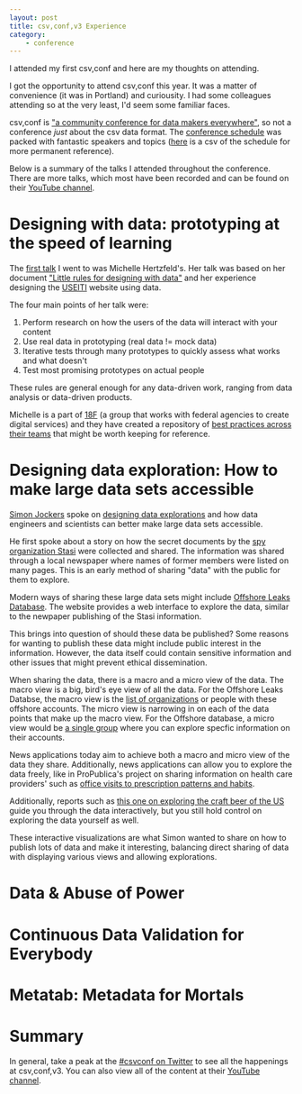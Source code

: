 ```yaml
---
layout: post
title: csv,conf,v3 Experience
category:
    - conference
---
```


I attended my first csv,conf and here are my thoughts on attending.

<!--break-->

I got the opportunity to attend csv,conf this year. It was a matter of
convenience (it was in Portland) and curiousity. I had some colleagues
attending so at the very least, I'd seem some familiar faces.

csv,conf is ["a community conference for data makers everywhere"][csvconf], so
not a conference *just* about the csv data format. The [conference
schedule][schd] was packed with fantastic speakers and topics ([here][ghschd]
is a csv of the schedule for more permanent reference).

Below is a summary of the talks I attended throughout the conference. There are
more talks, which most have been recorded and can be found on their [YouTube
channel][yt].

[csvconf]: https://csvconf.com/
[schd]: https://csvconf.com/speakers/
[ghschd]: https://github.com/csvconf/csvconf.com/blob/gh-pages/_data/2017_schedule.csv
[yt]: https://www.youtube.com/playlist?list=PLg5zZXwt2ZW5UIz13oI56vfZjF6mvpIXN

Designing with data: prototyping at the speed of learning
=========================================================

The [first talk][designdata] I went to was Michelle Hertzfeld's. Her talk was
based on her document ["Little rules for designing with data"][designWithData]
and her experience designing the [USEITI][useiti] website using data.

The four main points of her talk were:

1. Perform research on how the users of the data will interact with your
   content
2. Use real data in prototyping (real data != mock data)
3. Iterative tests through many prototypes to quickly assess what works and
   what doesn't
4. Test most promising prototypes on actual people

These rules are general enough for any data-driven work, ranging from data
analysis or data-driven products.

Michelle is a part of [18F][18f] (a group that works with federal agencies to
create digital services) and they have created a repository of [best practices
across their teams][18fteams] that might be worth keeping for reference.

[designdata]: https://youtu.be/619Q4TPr3LQ
[designWithData]: https://github.com/18F/doi-extractives-data/wiki/Little-rules-for-designing-with-data
[useiti]: https://useiti.doi.gov/
[18f]: https://18f.gsa.gov/
[18fteams]: https://guides.18f.gov/

Designing data exploration: How to make large data sets accessible
==================================================================

[Simon Jockers][jockers] spoke on [designing data explorations][jockerstalk]
and how data engineers and scientists can better make large data sets
accessible.

He first spoke about a story on how the secret documents by the [spy
organization Stasi][stasi] were collected and shared. The information was
shared through a local newspaper where names of former members were listed on
many pages. This is an early method of sharing "data" with the public for them
to explore.

Modern ways of sharing these large data sets might include [Offshore Leaks
Database][icij]. The website provides a web interface to explore the data,
similar to the newpaper publishing of the Stasi information.

This brings into question of should these data be published? Some reasons for
wanting to publish these data might include public interest in the information.
However, the data itself could contain sensitive information and other issues
that might prevent ethical dissemination.

When sharing the data, there is a macro and a micro view of the data. The macro
view is a big, bird's eye view of all the data. For the Offshore Leaks Databse,
the macro view is the [list of organizations][listgroups] or people with these
offshore accounts.  The micro view is narrowing in on each of the data points
that make up the macro view. For the Offshore database, a micro view would be
[a single group][individualgroup] where you can explore specfic information on
their accounts.

News applications today aim to achieve both a macro and micro view of the data
they share. Additionally, news applications can allow you to explore the data
freely, like in ProPublica's project on sharing information on health care
providers' such as [office visits to prescription patterns and habits][vitals].

Additionally, reports such as [this one on exploring the craft beer of the
US][craftbeer] guide you through the data interactively, but you still hold
control on exploring the data yourself as well.

These interactive visualizations are what Simon wanted to share on how to
publish lots of data and make it interesting, balancing direct sharing of data
with displaying various views and allowing explorations.

[jockers]: https://twitter.com/sjockers
[jockerstalk]: https://youtu.be/LoQooGO50iM
[stasi]: https://en.wikipedia.org/wiki/Stasi
[icij]: https://offshoreleaks.icij.org/
[listgroups]: https://offshoreleaks.icij.org/search?q=Group
[individualgroup]: https://offshoreleaks.icij.org/nodes/10180952
[vitals]: https://projects.propublica.org/vital-signs/
[craftbeer]: https://pudding.cool/2017/04/beer/

Data & Abuse of Power
=====================

Continuous Data Validation for Everybody
========================================

Metatab: Metadata for Mortals
=============================

Summary
=======

In general, take a peak at the [#csvconf on Twitter][hashtag] to see all the
happenings at csv,conf,v3. You can also view all of the content at their
[YouTube channel][yt].

[hashtag]: https://twitter.com/hashtag/csvconf
